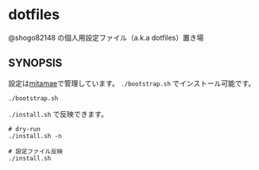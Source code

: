 # dotfiles

@shogo82148 の個人用設定ファイル（a.k.a dotfiles）置き場

## SYNOPSIS

設定は[mitamae](https://github.com/itamae-kitchen/mitamae)で管理しています。
`./bootstrap.sh` でインストール可能です。

```console
./bootstrap.sh
```

`./install.sh` で反映できます。

```console
# dry-run
./install.sh -n

# 設定ファイル反映
./install.sh
```
